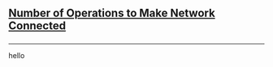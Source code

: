 <h2><a href="https://leetcode.com/problems/number-of-operations-to-make-network-connected/submissions/920991728/">Number of Operations to Make Network Connected</a></h2><h3></h3><hr>hello